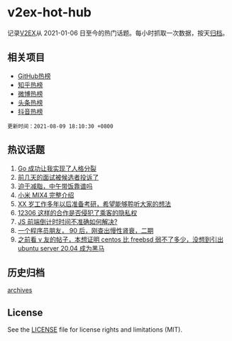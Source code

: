 # v2ex-hot-hub

 记录[V2EX](https://www.v2ex.com/)从 2021-01-06 日至今的热门话题。每小时抓取一次数据，按天[归档](archives)。
 
 ## 相关项目

- [GitHub热榜](https://github.com/lonnyzhang423/github-hot-hub)
- [知乎热榜](https://github.com/lonnyzhang423/zhihu-hot-hub)
- [微博热榜](https://github.com/lonnyzhang423/weibo-hot-hub)
- [头条热榜](https://github.com/lonnyzhang423/toutiao-hot-hub)
- [抖音热榜](https://github.com/lonnyzhang423/douyin-hot-hub)


 `更新时间：2021-08-09 18:10:30 +0800`

## 热议话题

1. [Go 成功让我实现了人格分裂](https://www.v2ex.com/t/794480)
1. [前几天的面试被候选者投诉了](https://www.v2ex.com/t/794596)
1. [迫于减脂，中午带饭靠谱吗](https://www.v2ex.com/t/794568)
1. [小米 MIX4 完整介绍](https://www.v2ex.com/t/794593)
1. [XX 岁工作多年以后准备考研，希望能够聆听大家的想法](https://www.v2ex.com/t/794509)
1. [12306 这样的合作是否侵犯了乘客的隐私权](https://www.v2ex.com/t/794542)
1. [JS 前端倒计时时间不准确如何解决?](https://www.v2ex.com/t/794514)
1. [一个程序员朋友， 90 后，刚查出慢性肾衰，二期](https://www.v2ex.com/t/794579)
1. [之前看 v 友的帖子，本想证明 centos 比 freebsd 弱不了多少，没想到引出 ubuntu server 20.04 成为黑马](https://www.v2ex.com/t/794443)

## 历史归档

[archives](archives)

## License

See the [LICENSE](LICENSE) file for license rights and limitations (MIT).
